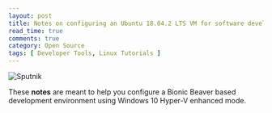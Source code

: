 ```yaml
---
layout: post
title: Notes on configuring an Ubuntu 18.04.2 LTS VM for software development
read_time: true
comments: true
category: Open Source 
tags: [ Developer Tools, Linux Tutorials ]
---
```


![Sputnik](/assets/)

These **notes** are meant to help you configure a Bionic Beaver based development environment using Windows 10 Hyper-V enhanced mode.
